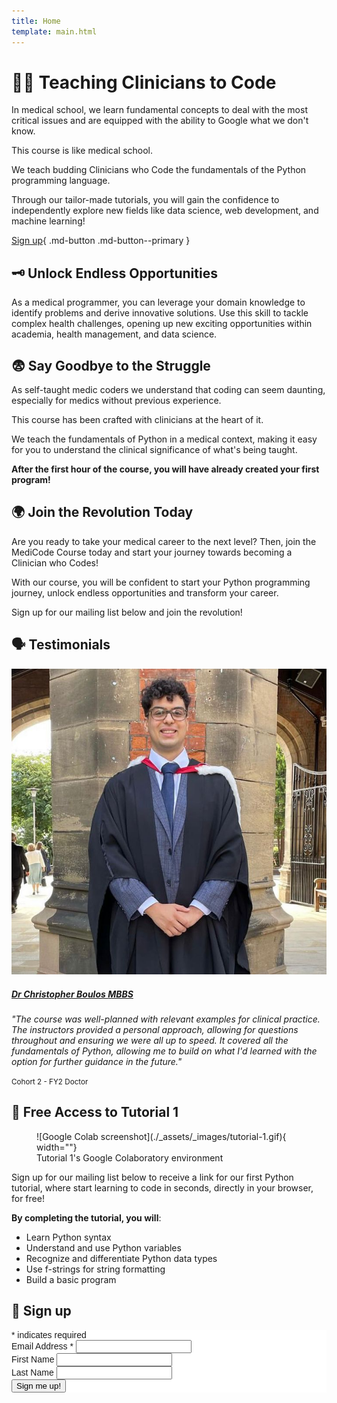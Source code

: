 ```yaml
---
title: Home
template: main.html
---
```


# 👩‍💻 Teaching Clinicians to Code

In medical school, we learn fundamental concepts to deal with the most critical issues and are equipped with the ability to Google what we don't know.

This course is like medical school.

We teach budding Clinicians who Code the fundamentals of the Python programming language.

Through our tailor-made tutorials, you will gain the confidence to independently explore new fields like data science, web development, and machine learning!

[Sign up](#sign-up){ .md-button .md-button--primary }

## 🗝️ Unlock Endless Opportunities

As a medical programmer, you can leverage your domain knowledge to identify problems and derive innovative solutions. Use this skill to tackle complex health challenges, opening up new exciting opportunities within academia, health management, and data science.

## 😨 Say Goodbye to the Struggle

As self-taught medic coders we understand that coding can seem daunting, especially for medics without previous experience.

This course has been crafted with clinicians at the heart of it.

We teach the fundamentals of Python in a medical context, making it easy for you to understand the clinical significance of what's being taught.

**After the first hour of the course, you will have already created your first program!**

## 🌍 Join the Revolution Today

Are you ready to take your medical career to the next level? Then, join the MediCode Course today and start your journey towards becoming a Clinician who Codes!

With our course, you will be confident to start your Python programming journey, unlock endless opportunities and transform your career.

Sign up for our mailing list below and join the revolution!

## 🗣️ Testimonials


  <div class="card">
    <img src="./_assets/_images/boulos.jpg" class="card-img-top" alt="...">
    <div class="card-body">
      <h5 class="card-title"><a href="">Dr Christopher Boulos <em>MBBS</em></a></h5>
      <p class="card-text"><em>"The course was well-planned with relevant examples for clinical practice. The instructors provided a personal approach, allowing for questions throughout and ensuring we were all up to speed. It covered all the fundamentals of Python, allowing me to build on what I'd learned with the option for further guidance in the future."</em></p>
      <p class="card-text"><small class="text-body-secondary">Cohort 2 - FY2 Doctor</small></p>
    </div>
  </div>


## 🚨 Free Access to Tutorial 1

<figure markdown>
  ![Google Colab screenshot](./_assets/_images/tutorial-1.gif){ width=""}
  <figcaption>Tutorial 1's Google Colaboratory environment</figcaption>
</figure>

Sign up for our mailing list below to receive a link for our first Python tutorial, where start learning to code in seconds, directly in your browser, for free!

**By completing the tutorial, you will**:

- Learn Python syntax
- Understand and use Python variables
- Recognize and differentiate Python data types
- Use f-strings for string formatting
- Build a basic program

## 📧 Sign up

<!-- Begin Mailchimp Signup Form -->
<link href="//cdn-images.mailchimp.com/embedcode/classic-071822.css" rel="stylesheet" type="text/css">
<style type="text/css">
	#mc_embed_signup{
		background:#fff; 
		clear:left; 
		font:14px Montserrat,Arial,sans-serif; 
		}
	p.brandingLogo {
		display: none;
	}
	/* Add your own Mailchimp form style overrides in your site stylesheet or in this style block.
	   We recommend moving this block and the preceding CSS link to the HEAD of your HTML file. */
</style>
<div id="mc_embed_signup">
    <form action="https://medicode.us17.list-manage.com/subscribe/post?u=8a4d5eedcdc9ad26125946b3c&amp;id=36e601d97e&amp;f_id=00dd54e0f0" method="post" id="mc-embedded-subscribe-form" name="mc-embedded-subscribe-form" class="validate" target="_blank" novalidate>
        <div id="mc_embed_signup_scroll">
        <div class="indicates-required"><span class="asterisk">*</span> indicates required</div>
<div class="mc-field-group">
	<label for="mce-EMAIL">Email Address  <span class="asterisk">*</span>
</label>
	<input type="email" value="" name="EMAIL" class="required email" id="mce-EMAIL" required>
	<span id="mce-EMAIL-HELPERTEXT" class="helper_text"></span>
</div>
<div class="mc-field-group">
	<label for="mce-FNAME">First Name </label>
	<input type="text" value="" name="FNAME" class="" id="mce-FNAME">
	<span id="mce-FNAME-HELPERTEXT" class="helper_text"></span>
</div>
<div class="mc-field-group">
	<label for="mce-LNAME">Last Name </label>
	<input type="text" value="" name="LNAME" class="" id="mce-LNAME">
	<span id="mce-LNAME-HELPERTEXT" class="helper_text"></span>
</div>
	<div id="mce-responses" class="clear foot">
		<div class="response" id="mce-error-response" style="display:none"></div>
		<div class="response" id="mce-success-response" style="display:none"></div>
	</div>    <!-- real people should not fill this in and expect good things - do not remove this or risk form bot signups-->
    <div style="position: absolute; left: -5000px;" aria-hidden="true"><input type="text" name="b_8a4d5eedcdc9ad26125946b3c_36e601d97e" tabindex="-1" value=""></div>
        <div class="optionalParent">
            <div class="clear foot">
                <input type="submit" value="Sign me up!" name="subscribe" id="mc-embedded-subscribe" class="button">
                <p class="brandingLogo"><a href="http://eepurl.com/ieMRO9" title="Mailchimp - email marketing made easy and fun"><img src="https://eep.io/mc-cdn-images/template_images/branding_logo_text_dark_dtp.svg"></a></p>
            </div>
        </div>
    </div>
</form>
</div>
<script type='text/javascript' src='//s3.amazonaws.com/downloads.mailchimp.com/js/mc-validate.js'></script><script type='text/javascript'>(function($) {window.fnames = new Array(); window.ftypes = new Array();fnames[0]='EMAIL';ftypes[0]='email';fnames[1]='FNAME';ftypes[1]='text';fnames[2]='LNAME';ftypes[2]='text';fnames[3]='ADDRESS';ftypes[3]='address';fnames[4]='PHONE';ftypes[4]='phone';fnames[5]='BIRTHDAY';ftypes[5]='birthday';}(jQuery));var $mcj = jQuery.noConflict(true);</script>
<!--End mc_embed_signup-->
